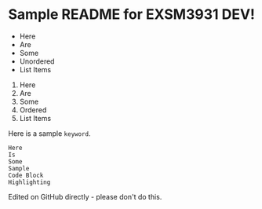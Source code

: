 # Sample README for EXSM3931 DEV!
- Here
- Are
- Some
- Unordered
- List Items

1. Here
2. Are
3. Some
4. Ordered
5. List Items

Here is a sample `keyword`.

```
Here
Is
Some
Sample
Code Block
Highlighting
```

Edited on GitHub directly - please don't do this.
